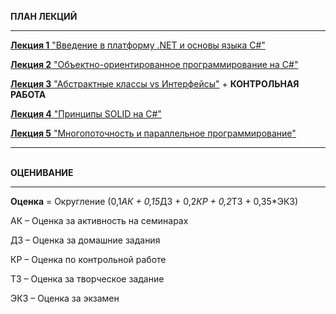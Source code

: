 <b>ПЛАН ЛЕКЦИЙ</b>

__________________________________________________________________

<a href="https://github.com/evayes/Programming/blob/main/lec01%20C%23%20Basics.pdf"><b>Лекция 1</b>  "Введение в платформу .NET и основы языка C#"</a>

<a href=""><b>Лекция 2</b>  "Объектно-ориентированное программирование на C#"</a>

<a href=""><b>Лекция 3</b>  "Абстрактные классы vs Интерфейсы"</a> + <b>КОНТРОЛЬНАЯ РАБОТА</b>

<a href=""><b>Лекция 4</b>  "Принципы SOLID на C#"</a>

<a href=""><b>Лекция 5</b>  "Многопоточность и параллельное программирование"</a>



___________________________________________________________________

</br><b>ОЦЕНИВАНИЕ</b>
___________________________________________________________________

<b>Оценка</b> = Округление (0,1*АК + 0,15*ДЗ + 0,2*КР + 0,2*ТЗ + 0,35*ЭКЗ)

АК – Оценка за активность на семинарах

ДЗ – Оценка за домашние задания

КР – Оценка по контрольной работе

ТЗ – Оценка за творческое задание

ЭКЗ – Оценка за экзамен
